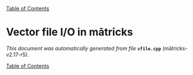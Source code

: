 
[Table of Contents](README.md)


# Vector file I/O in mātricks
_This document was automatically generated from file_ **`vfile.cpp`** (mātricks-v2.17-r5).


[Table of Contents](README.md)
